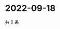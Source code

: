 # 2022-09-18

共 0 条

<!-- BEGIN WEIBO -->
<!-- 最后更新时间 Sun Sep 18 2022 00:03:03 GMT+0800 (China Standard Time) -->

<!-- END WEIBO -->
